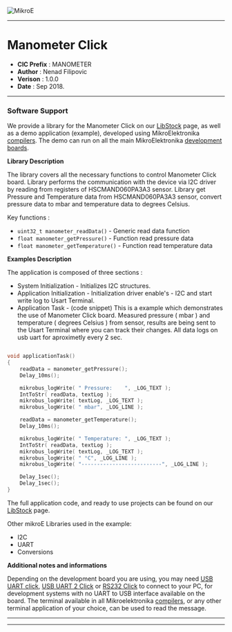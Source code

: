 ![MikroE](http://www.mikroe.com/img/designs/beta/logo_small.png)

---

# Manometer Click

- **CIC Prefix**  : MANOMETER
- **Author**      : Nenad Filipovic
- **Verison**     : 1.0.0
- **Date**        : Sep 2018.

---

### Software Support

We provide a library for the Manometer Click on our [LibStock](https://libstock.mikroe.com/projects/view/1781/manometer-click) 
page, as well as a demo application (example), developed using MikroElektronika 
[compilers](http://shop.mikroe.com/compilers). The demo can run on all the main 
MikroElektronika [development boards](http://shop.mikroe.com/development-boards).

**Library Description**

The library covers all the necessary functions to control Manometer Click board. 
Library performs the communication with the device via I2C driver by reading from registers of HSCMAND060PA3A3 sensor.
Library get Pressure and Temperature data from HSCMAND060PA3A3 sensor, convert pressure data to mbar and temperature data to degrees Celsius.

Key functions :

- ``` uint32_t manometer_readData() ``` - Generic read data function
- ``` float manometer_getPressure() ``` - Function read pressure data
- ``` float manometer_getTemperature() ``` - Function read temperature data

**Examples Description**

The application is composed of three sections :

- System Initialization -  Initializes I2C structures.
- Application Initialization - Initialization driver enable's - I2C and start write log to Usart Terminal.
- Application Task - (code snippet) This is a example which demonstrates the use of Manometer Click board.
     Measured pressure ( mbar ) and temperature ( degrees Celsius ) from sensor,
     results are being sent to the Usart Terminal where you can track their changes.
     All data logs on usb uart for aproximetly every 2 sec.


```.c

void applicationTask()
{
    readData = manometer_getPressure();
    Delay_10ms();

    mikrobus_logWrite( " Pressure:    ", _LOG_TEXT );
    IntToStr( readData, textLog );
    mikrobus_logWrite( textLog, _LOG_TEXT );
    mikrobus_logWrite( " mbar", _LOG_LINE );

    readData = manometer_getTemperature();
    Delay_10ms();

    mikrobus_logWrite( " Temperature: ", _LOG_TEXT );
    IntToStr( readData, textLog );
    mikrobus_logWrite( textLog, _LOG_TEXT );
    mikrobus_logWrite( " °C", _LOG_LINE );
    mikrobus_logWrite( "--------------------------", _LOG_LINE );

    Delay_1sec();
    Delay_1sec();
}

```



The full application code, and ready to use projects can be found on our 
[LibStock](https://libstock.mikroe.com/projects/view/1781/manometer-click) page.

Other mikroE Libraries used in the example:

- I2C
- UART
- Conversions

**Additional notes and informations**

Depending on the development board you are using, you may need 
[USB UART click](http://shop.mikroe.com/usb-uart-click), 
[USB UART 2 Click](http://shop.mikroe.com/usb-uart-2-click) or 
[RS232 Click](http://shop.mikroe.com/rs232-click) to connect to your PC, for 
development systems with no UART to USB interface available on the board. The 
terminal available in all Mikroelektronika 
[compilers](http://shop.mikroe.com/compilers), or any other terminal application 
of your choice, can be used to read the message.

---
---
